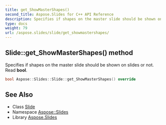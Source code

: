 ```yaml
---
title: get_ShowMasterShapes()
second_title: Aspose.Slides for C++ API Reference
description: Specifies if shapes on the master slide should be shown on slides or not. Read bool.
type: docs
weight: 79
url: /aspose.slides/slide/get_showmastershapes/
---
```

## Slide::get_ShowMasterShapes() method


Specifies if shapes on the master slide should be shown on slides or not. Read **bool**.

```cpp
bool Aspose::Slides::Slide::get_ShowMasterShapes() override
```

## See Also

* Class [Slide](../)
* Namespace [Aspose::Slides](../../)
* Library [Aspose.Slides](../../../)